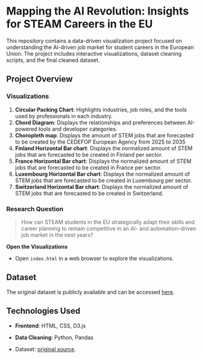 # Mapping the AI Revolution: Insights for STEAM Careers in the EU

This repository contains a data-driven visualization project focused on understanding the AI-driven job market for student careers in the European Union. The project includes interactive visualizations, dataset cleaning scripts, and the final cleaned dataset.

## Project Overview

### Visualizations
1. **Circular Packing Chart**: Highlights industries, job roles, and the tools used by professionals in each industry.
2. **Chord Diagram**: Displays the relationships and preferences between AI-powered tools and developer categories.
3. **Choropleth map**: Displays the amount of STEM jobs that are forecasted to be created by the CEDEFOP European Agency from 2025 to 2035
4. **Finland Horizontal Bar chart**: Displays the normalized amount of STEM jobs that are forecasted to be created in Finland per sector.
6. **France Horizontal Bar chart**:  Displays the normalized amount of STEM jobs that are forecasted to be created in France per sector.
7. **Luxembourg Horizontal Bar chart**:  Displays the normalized amount of STEM jobs that are forecasted to be created in Luxembourg per sector.
8. **Switzerland Horizontal Bar chart**:  Displays the normalized amount of STEM jobs that are forecasted to be created in Switzerland.


### Research Question
> How can STEAM students in the EU strategically adapt their skills and career planning to remain competitive in an AI- and automation-driven job market in the next years?

**Open the Visualizations**
   - Open `index.html` in a web browser to explore the visualizations.

## Dataset
The original dataset is publicly available and can be accessed [here](https://drive.google.com/file/d/1vJ5_k9nOidgX223sVDhKEP1IkKhMZgA4/view?usp=share_link).

## Technologies Used

- **Frontend**: HTML, CSS, D3.js
- **Data Cleaning**: Python, Pandas

- Dataset: [original source](https://survey.stackoverflow.co/).

